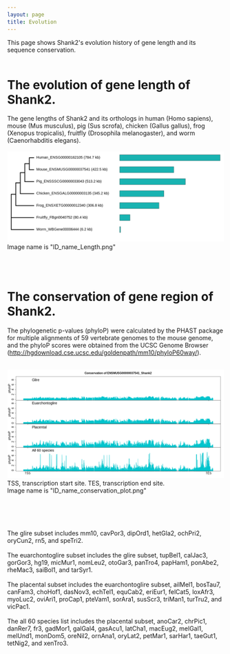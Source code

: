 ```yaml
---
layout: page
title: Evolution 
---
```


This page shows Shank2's evolution history of gene length and its sequence conservation.<br>
<br>

# The evolution of gene length of Shank2. <br>
The gene lengths of Shank2 and its orthologs in human (Homo sapiens), mouse (Mus musculus), pig (Sus scrofa), chicken (Gallus gallus), frog (Xenopus tropicalis), fruitfly (Drosophila melanogaster), and worm (Caenorhabditis elegans). <br>
 <br>
 <img width="800" src="/img/ENSMUSG00000037541_Shank2_Length.png" data-action="zoom"> <br>
 Image name is "ID_name_Length.png"
 <br>
 <br>
 <br>
 <br>

# The conservation of gene region of Shank2.<br> 
The phylogenetic p-values (phyloP) were calculated by the PHAST package for multiple alignments of 59 vertebrate genomes to the mouse genome, and the phyloP scores were obtained from the UCSC Genome Browser (http://hgdownload.cse.ucsc.edu/goldenpath/mm10/phyloP60way/). <br>
 <br>

<img width="800" src="/img/ENSMUSG00000037541_Shank2_conservation_plot.png" data-action="zoom"> <br>
TSS, transcription start site. TES, transcription end site. <br>
 Image name is "ID_name_conservation_plot.png" <br>
 <br>
 <br>
 <br>
 <br>

The glire subset includes mm10, cavPor3, dipOrd1, hetGla2, ochPri2, oryCun2, rn5, and speTri2. <br>
 <br>
The euarchontoglire subset includes the glire subset, tupBel1, calJac3, gorGor3, hg19, micMur1, nomLeu2, otoGar3, panTro4, papHam1, ponAbe2, rheMac3, saiBol1, and tarSyr1.<br> 
 <br>
The placental subset includes the euarchontoglire subset, ailMel1, bosTau7, canFam3, choHof1, dasNov3, echTel1, equCab2, eriEur1, felCat5, loxAfr3, myoLuc2, oviAri1, proCap1, pteVam1, sorAra1, susScr3, triMan1, turTru2, and vicPac1. <br>
 <br>
The all 60 species list includes the placental subset, anoCar2, chrPic1, danRer7, fr3, gadMor1, galGal4, gasAcu1, latCha1, macEug2, melGal1, melUnd1, monDom5, oreNil2, ornAna1, oryLat2, petMar1, sarHar1, taeGut1, tetNig2, and xenTro3. <br>

 <br>
